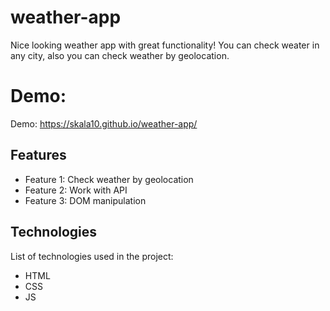 # weather-app

Nice looking weather app with great functionality!
You can check weater in any city, also you can check weather by geolocation.

# Demo: 

Demo: https://skala10.github.io/weather-app/

## Features

- Feature 1: Check weather by geolocation
- Feature 2: Work with API
- Feature 3: DOM manipulation 

## Technologies

List of technologies used in the project:

- HTML
- CSS
- JS
